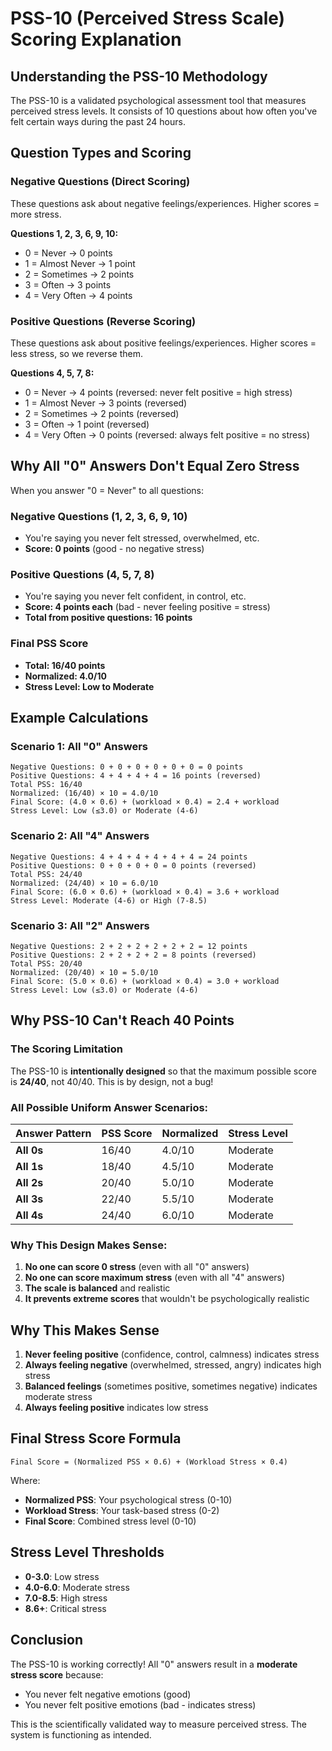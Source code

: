 # PSS-10 (Perceived Stress Scale) Scoring Explanation

## Understanding the PSS-10 Methodology

The PSS-10 is a validated psychological assessment tool that measures perceived stress levels. It consists of 10 questions about how often you've felt certain ways during the past 24 hours.

## Question Types and Scoring

### Negative Questions (Direct Scoring)
These questions ask about negative feelings/experiences. Higher scores = more stress.

**Questions 1, 2, 3, 6, 9, 10:**
- 0 = Never → 0 points
- 1 = Almost Never → 1 point  
- 2 = Sometimes → 2 points
- 3 = Often → 3 points
- 4 = Very Often → 4 points

### Positive Questions (Reverse Scoring)
These questions ask about positive feelings/experiences. Higher scores = less stress, so we reverse them.

**Questions 4, 5, 7, 8:**
- 0 = Never → 4 points (reversed: never felt positive = high stress)
- 1 = Almost Never → 3 points (reversed)
- 2 = Sometimes → 2 points (reversed)
- 3 = Often → 1 point (reversed)
- 4 = Very Often → 0 points (reversed: always felt positive = no stress)

## Why All "0" Answers Don't Equal Zero Stress

When you answer "0 = Never" to all questions:

### Negative Questions (1, 2, 3, 6, 9, 10)
- You're saying you never felt stressed, overwhelmed, etc.
- **Score: 0 points** (good - no negative stress)

### Positive Questions (4, 5, 7, 8)  
- You're saying you never felt confident, in control, etc.
- **Score: 4 points each** (bad - never feeling positive = stress)
- **Total from positive questions: 16 points**

### Final PSS Score
- **Total: 16/40 points**
- **Normalized: 4.0/10**
- **Stress Level: Low to Moderate**

## Example Calculations

### Scenario 1: All "0" Answers
```
Negative Questions: 0 + 0 + 0 + 0 + 0 + 0 = 0 points
Positive Questions: 4 + 4 + 4 + 4 = 16 points (reversed)
Total PSS: 16/40
Normalized: (16/40) × 10 = 4.0/10
Final Score: (4.0 × 0.6) + (workload × 0.4) = 2.4 + workload
Stress Level: Low (≤3.0) or Moderate (4-6)
```

### Scenario 2: All "4" Answers  
```
Negative Questions: 4 + 4 + 4 + 4 + 4 + 4 = 24 points
Positive Questions: 0 + 0 + 0 + 0 = 0 points (reversed)
Total PSS: 24/40
Normalized: (24/40) × 10 = 6.0/10
Final Score: (6.0 × 0.6) + (workload × 0.4) = 3.6 + workload
Stress Level: Moderate (4-6) or High (7-8.5)
```

### Scenario 3: All "2" Answers
```
Negative Questions: 2 + 2 + 2 + 2 + 2 + 2 = 12 points
Positive Questions: 2 + 2 + 2 + 2 = 8 points (reversed)
Total PSS: 20/40
Normalized: (20/40) × 10 = 5.0/10
Final Score: (5.0 × 0.6) + (workload × 0.4) = 3.0 + workload
Stress Level: Low (≤3.0) or Moderate (4-6)
```

## Why PSS-10 Can't Reach 40 Points

### The Scoring Limitation
The PSS-10 is **intentionally designed** so that the maximum possible score is **24/40**, not 40/40. This is by design, not a bug!

### All Possible Uniform Answer Scenarios:
| Answer Pattern | PSS Score | Normalized | Stress Level |
|----------------|-----------|------------|--------------|
| **All 0s**     | 16/40     | 4.0/10     | Moderate     |
| **All 1s**     | 18/40     | 4.5/10     | Moderate     |
| **All 2s**     | 20/40     | 5.0/10     | Moderate     |
| **All 3s**     | 22/40     | 5.5/10     | Moderate     |
| **All 4s**     | 24/40     | 6.0/10     | Moderate     |

### Why This Design Makes Sense:
1. **No one can score 0 stress** (even with all "0" answers)
2. **No one can score maximum stress** (even with all "4" answers)
3. **The scale is balanced** and realistic
4. **It prevents extreme scores** that wouldn't be psychologically realistic

## Why This Makes Sense

1. **Never feeling positive** (confidence, control, calmness) indicates stress
2. **Always feeling negative** (overwhelmed, stressed, angry) indicates high stress
3. **Balanced feelings** (sometimes positive, sometimes negative) indicates moderate stress
4. **Always feeling positive** indicates low stress

## Final Stress Score Formula

```
Final Score = (Normalized PSS × 0.6) + (Workload Stress × 0.4)
```

Where:
- **Normalized PSS**: Your psychological stress (0-10)
- **Workload Stress**: Your task-based stress (0-2)
- **Final Score**: Combined stress level (0-10)

## Stress Level Thresholds

- **0-3.0**: Low stress
- **4.0-6.0**: Moderate stress  
- **7.0-8.5**: High stress
- **8.6+**: Critical stress

## Conclusion

The PSS-10 is working correctly! All "0" answers result in a **moderate stress score** because:
- You never felt negative emotions (good)
- You never felt positive emotions (bad - indicates stress)

This is the scientifically validated way to measure perceived stress. The system is functioning as intended. 
